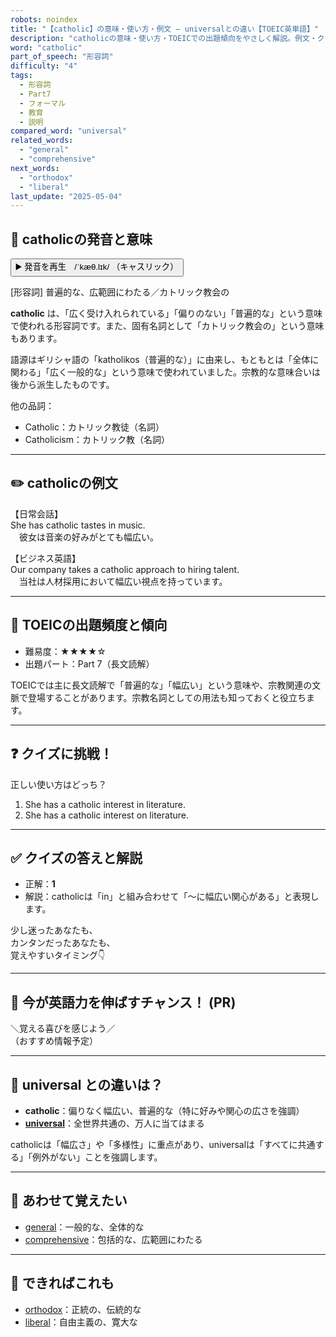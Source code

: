 ```yaml
---
robots: noindex
title: "【catholic】の意味・使い方・例文 ― universalとの違い【TOEIC英単語】"
description: "catholicの意味・使い方・TOEICでの出題傾向をやさしく解説。例文・クイズ付きでuniversalとの違いもわかりやすく学べます。"
word: "catholic"
part_of_speech: "形容詞"
difficulty: "4"
tags:
  - 形容詞
  - Part7
  - フォーマル
  - 教育
  - 説明
compared_word: "universal"
related_words:
  - "general"
  - "comprehensive"
next_words:
  - "orthodox"
  - "liberal"
last_update: "2025-05-04"
---
```


## 🔰 catholicの発音と意味

<button class="play-audio" onclick="playTTS('catholic')">
  <span class="play-audio-main">
    ▶️ 発音を再生　/ˈkæθ.lɪk/
  </span>
  <span class="play-audio-sub">
    （キャスリック）
  </span>
</button>

[形容詞] 普遍的な、広範囲にわたる／カトリック教会の

**catholic** は、「広く受け入れられている」「偏りのない」「普遍的な」という意味で使われる形容詞です。また、固有名詞として「カトリック教会の」という意味もあります。

語源はギリシャ語の「katholikos（普遍的な）」に由来し、もともとは「全体に関わる」「広く一般的な」という意味で使われていました。宗教的な意味合いは後から派生したものです。

他の品詞：  
- Catholic：カトリック教徒（名詞）
- Catholicism：カトリック教（名詞）

---

## ✏️ catholicの例文

【日常会話】  
She has catholic tastes in music.  
　彼女は音楽の好みがとても幅広い。

【ビジネス英語】  
Our company takes a catholic approach to hiring talent.  
　当社は人材採用において幅広い視点を持っています。

---

## 🎯 TOEICの出題頻度と傾向

- 難易度：★★★★☆
- 出題パート：Part 7（長文読解）

TOEICでは主に長文読解で「普遍的な」「幅広い」という意味や、宗教関連の文脈で登場することがあります。宗教名詞としての用法も知っておくと役立ちます。

---

## ❓ クイズに挑戦！

正しい使い方はどっち？

1. She has a catholic interest in literature.  
2. She has a catholic interest on literature.

---

## ✅ クイズの答えと解説

- 正解：**1**
- 解説：catholicは「in」と組み合わせて「～に幅広い関心がある」と表現します。

少し迷ったあなたも、  
カンタンだったあなたも、  
覚えやすいタイミング👇️

---

## 🚀 今が英語力を伸ばすチャンス！ (PR)

<div class="info-center">
＼覚える喜びを感じよう／<br>  
（おすすめ情報予定）
</div>

---

## 🤔  universal との違いは？

- **catholic**：偏りなく幅広い、普遍的な（特に好みや関心の広さを強調）
- **[universal](/word/universal)**：全世界共通の、万人に当てはまる

catholicは「幅広さ」や「多様性」に重点があり、universalは「すべてに共通する」「例外がない」ことを強調します。

---

## 🧩 あわせて覚えたい

- [general](/word/general)：一般的な、全体的な
- [comprehensive](/word/comprehensive)：包括的な、広範囲にわたる

---

## 📖 できればこれも

- [orthodox](/word/orthodox)：正統の、伝統的な
- [liberal](/word/liberal)：自由主義の、寛大な

<!-- cvid: aid31_bid42 -->
